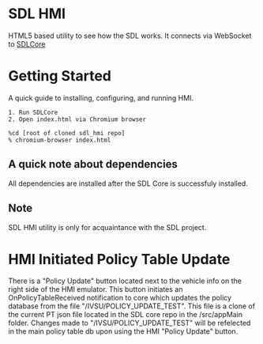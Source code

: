 # SDL HMI

HTML5 based utility to see how the SDL works. It connects via WebSocket to [SDLCore](https://github.com/LuxoftSDL/sdl_core)

# Getting Started
A quick guide to installing, configuring, and running HMI.

	1. Run SDLCore
	2. Open index.html via Chromium browser

```
%cd [root of cloned sdl_hmi repo]
% chromium-browser index.html
```

## A quick note about dependencies
All dependencies are installed after the SDL Core is successfuly installed.

## Note
SDL HMI utility is only for acquaintance with the SDL project.

# HMI Initiated Policy Table Update
There is a "Policy Update" button located next to the vehicle info on the right side of the HMI emulator. This button initiates an OnPolicyTableReceived notification to core which updates the policy database from the file "/IVSU/POLICY_UPDATE_TEST". This file is a clone of the current PT json file located in the SDL core repo in the /src/appMain folder. Changes made to "/IVSU/POLICY_UPDATE_TEST" will be refelected in the main policy table db upon using the HMI "Policy Update" button.
